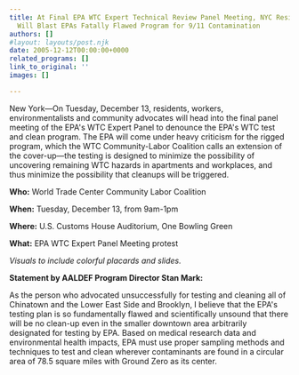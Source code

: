 ```yaml
---
title: At Final EPA WTC Expert Technical Review Panel Meeting, NYC Residents and Workers
  Will Blast EPAs Fatally Flawed Program for 9/11 Contamination
authors: []
#layout: layouts/post.njk
date: 2005-12-12T00:00:00+0000
related_programs: []
link_to_original: ''
images: []

---
```

New York—On Tuesday, December 13, residents, workers, environmentalists and community advocates will head into the final panel meeting of the EPA's WTC Expert Panel to denounce the EPA's WTC test and clean program. The EPA will come under heavy criticism for the rigged program, which the WTC Community-Labor Coalition calls an extension of the cover-up—the testing is designed to minimize the possibility of uncovering remaining WTC hazards in apartments and workplaces, and thus minimize the possibility that cleanups will be triggered.

**Who:** World Trade Center Community Labor Coalition

**When:** Tuesday, December 13, from 9am-1pm

**Where:** U.S. Customs House Auditorium, One Bowling Green

**What:** EPA WTC Expert Panel Meeting protest

_Visuals to include colorful placards and slides._

**Statement by AALDEF Program Director Stan Mark:**

As the person who advocated unsuccessfully for testing and cleaning all of Chinatown and the Lower East Side and Brooklyn, I believe that the EPA's testing plan is so fundamentally flawed and scientifically unsound that there will be no clean-up even in the smaller downtown area arbitrarily designated for testing by EPA. Based on medical research data and environmental health impacts, EPA must use proper sampling methods and techniques to test and clean wherever contaminants are found in a circular area of 78.5 square miles with Ground Zero as its center.